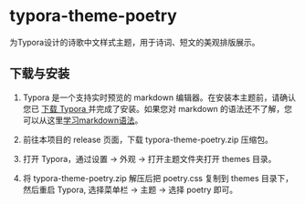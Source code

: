 # typora-theme-poetry
为Typora设计的诗歌中文样式主题，用于诗词、短文的美观排版展示。

## 下载与安装
1. Typora 是一个支持实时预览的 markdown 编辑器。在安装本主题前，请确认您已 [下载 Typora ](https://typoraio.cn/)并完成了安装。如果您对 markdown 的语法还不了解，您可以从这里[学习markdown语法](https://support.typoraio.cn/zh/Markdown-Reference/)。

2. 前往本项目的 release 页面，下载 typora-theme-poetry.zip 压缩包。

3. 打开 Typora，通过设置 -> 外观  -> 打开主题文件夹打开 themes 目录。

4. 将 typora-theme-poetry.zip 解压后把 poetry.css 复制到 themes 目录下，然后重启 Typora, 选择菜单栏 -> 主题 -> 选择 poetry 即可。
